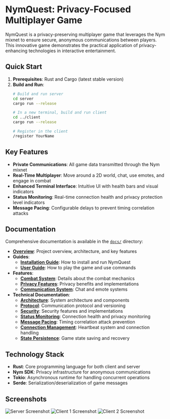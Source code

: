 # NymQuest: Privacy-Focused Multiplayer Game

NymQuest is a privacy-preserving multiplayer game that leverages the Nym mixnet to ensure secure, anonymous communications between players. This innovative game demonstrates the practical application of privacy-enhancing technologies in interactive entertainment.

## Quick Start

1. **Prerequisites**: Rust and Cargo (latest stable version)
2. **Build and Run**:
   ```bash
   # Build and run server
   cd server
   cargo run --release
   
   # In a new terminal, build and run client
   cd ../client
   cargo run --release
   
   # Register in the client
   /register YourName
   ```

## Key Features

- **Private Communications**: All game data transmitted through the Nym mixnet
- **Real-Time Multiplayer**: Move around a 2D world, chat, use emotes, and engage in combat
- **Enhanced Terminal Interface**: Intuitive UI with health bars and visual indicators
- **Status Monitoring**: Real-time connection health and privacy protection level indicators
- **Message Pacing**: Configurable delays to prevent timing correlation attacks

## Documentation

Comprehensive documentation is available in the [`docs/`](./docs/) directory:

- **[Overview](./docs/overview.md)**: Project overview, architecture, and key features
- **Guides**:
  - **[Installation Guide](./docs/guides/installation.md)**: How to install and run NymQuest
  - **[User Guide](./docs/guides/user_guide.md)**: How to play the game and use commands
- **Features**:
  - **[Combat System](./docs/features/combat.md)**: Details about the combat mechanics
  - **[Privacy Features](./docs/features/privacy.md)**: Privacy benefits and implementations
  - **[Communication System](./docs/features/communication.md)**: Chat and emote systems
- **Technical Documentation**:
  - **[Architecture](./docs/technical/architecture.md)**: System architecture and components
  - **[Protocol](./docs/technical/protocol.md)**: Communication protocol and versioning
  - **[Security](./docs/technical/security.md)**: Security features and implementations
  - **[Status Monitoring](./docs/technical/status_monitoring.md)**: Connection health and privacy monitoring
  - **[Message Pacing](./docs/technical/message_pacing.md)**: Timing correlation attack prevention
  - **[Connection Management](./docs/technical/connection_management.md)**: Heartbeat system and connection handling
  - **[State Persistence](./docs/technical/state_persistence.md)**: Game state saving and recovery

## Technology Stack

- **Rust**: Core programming language for both client and server
- **Nym SDK**: Privacy infrastructure for anonymous communications
- **Tokio**: Asynchronous runtime for handling concurrent operations
- **Serde**: Serialization/deserialization of game messages

## Screenshots

![Server Screenshot](https://github.com/user-attachments/assets/50db5ee3-9a82-44d1-befc-8b5c0665e1b8)
![Client 1 Screenshot](https://github.com/user-attachments/assets/6c5989fb-2a9a-4bd3-aa21-68447115deb5)
![Client 2 Screenshot](https://github.com/user-attachments/assets/ae1ce486-3695-4fe2-8957-ec00f1b60dc4)
